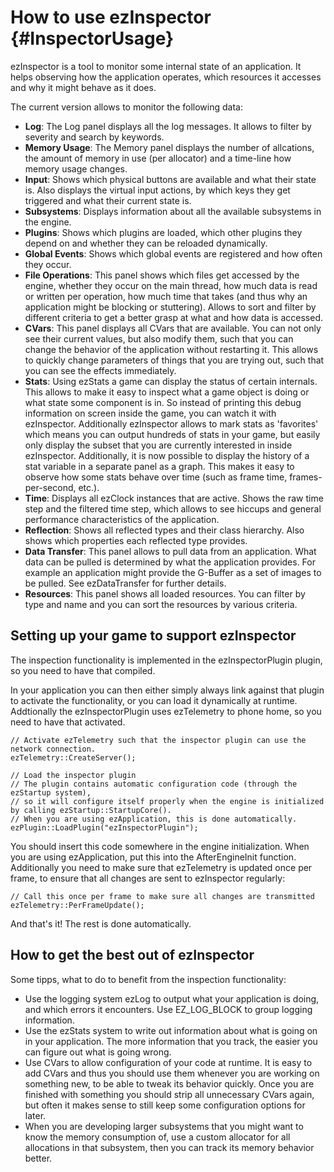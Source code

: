 How to use ezInspector {#InspectorUsage}
======================

ezInspector is a tool to monitor some internal state of an application. It helps observing how the application operates, which resources it accesses and why it might behave as it does.

The current version allows to monitor the following data:

  * __Log__: The Log panel displays all the log messages. It allows to filter by severity and search by keywords.
  * __Memory Usage__: The Memory panel displays the number of allcations, the amount of memory in use (per allocator) and a time-line how memory usage changes.
  * __Input__: Shows which physical buttons are available and what their state is. Also displays the virtual input actions, by which keys they get triggered and what their current state is.
  * __Subsystems__: Displays information about all the available subsystems in the engine.
  * __Plugins__: Shows which plugins are loaded, which other plugins they depend on and whether they can be reloaded dynamically.
  * __Global Events__: Shows which global events are registered and how often they occur.
  * __File Operations__: This panel shows which files get accessed by the engine, whether they occur on the main thread, how much data is read or written per operation, how much time that takes (and thus why an application might be blocking or stuttering). Allows to sort and filter by different criteria to get a better grasp at what and how data is accessed.
  * __CVars__: This panel displays all CVars that are available. You can not only see their current values, but also modify them, such that you can change the behavior of the application without restarting it. This allows to quickly change parameters of things that you are trying out, such that you can see the effects immediately.
  * __Stats__: Using ezStats a game can display the status of certain internals. This allows to make it easy to inspect what a game object is doing or what state some component is in. So instead of printing this debug information on screen inside the game, you can watch it with ezInspector. Additionally ezInspector allows to mark stats as 'favorites' which means you can output hundreds of stats in your game, but easily only display the subset that you are currently interested in inside ezInspector. Additionally, it is now possible to display the history of a stat variable in a separate panel as a graph. This makes it easy to observe how some stats behave over time (such as frame time, frames-per-second, etc.).
  * __Time__: Displays all ezClock instances that are active. Shows the raw time step and the filtered time step, which allows to see hiccups and general performance characteristics of the application.
  * __Reflection__: Shows all reflected types and their class hierarchy. Also shows which properties each reflected type provides.
  * __Data Transfer__: This panel allows to pull data from an application. What data can be pulled is determined by what the application provides. For example an application might provide the G-Buffer as a set of images to be pulled. See ezDataTransfer for further details.
  * __Resources__: This panel shows all loaded resources. You can filter by type and name and you can sort the resources by various criteria.


Setting up your game to support ezInspector
-------------------------------------------

The inspection functionality is implemented in the ezInspectorPlugin plugin, so you need to have that compiled.

In your application you can then either simply always link against that plugin to activate the functionality, or you can load it dynamically at runtime.
Addtionally the ezInspectorPlugin uses ezTelemetry to phone home, so you need to have that activated.

    // Activate ezTelemetry such that the inspector plugin can use the network connection.
    ezTelemetry::CreateServer();

    // Load the inspector plugin
    // The plugin contains automatic configuration code (through the ezStartup system),
    // so it will configure itself properly when the engine is initialized by calling ezStartup::StartupCore().
    // When you are using ezApplication, this is done automatically.
    ezPlugin::LoadPlugin("ezInspectorPlugin");

You should insert this code somewhere in the engine initialization. When you are using ezApplication, put this into the AfterEngineInit function.
Additionally you need to make sure that ezTelemetry is updated once per frame, to ensure that all changes are sent to ezInspector regularly:

    // Call this once per frame to make sure all changes are transmitted
    ezTelemetry::PerFrameUpdate();

And that's it! The rest is done automatically.


How to get the best out of ezInspector
--------------------------------------

Some tipps, what to do to benefit from the inspection functionality:

  * Use the logging system ezLog to output what your application is doing, and which errors it encounters. Use EZ\_LOG\_BLOCK to group logging information.
  * Use the ezStats system to write out information about what is going on in your application. The more information that you track, the easier you can figure out what is going wrong.
  * Use CVars to allow configuration of your code at runtime. It is easy to add CVars and thus you should use them whenever you are working on something new, to be able to tweak its behavior quickly. Once you are finished with something you should strip all unnecessary CVars again, but often it makes sense to still keep some configuration options for later.
  * When you are developing larger subsystems that you might want to know the memory consumption of, use a custom allocator for all allocations in that subsystem, then you can track its memory behavior better.











